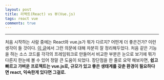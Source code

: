 ```yaml
---
layout: post
title: 리액트(React) vs 뷰(Vue.js)
tags: react vue
comments: true
---
```

  
---
  
처음 시작하는 사람 중에는 React와 vue.js가 뭐가 다르지? 어떤게 더 좋은건가? 이런 생각이 들 것이다. [이 글](https://joshua1988.github.io/web_dev/vue-or-react/)에서 그런 의문에 대해 차분히 잘 정리해두었다. 처음 같은 기능을 하는 소스 코드를 각각의 프레임워크로 만들어서 비교한 부분은 눈으로 보기에 뭐가 다른지 한눈에 볼 수 있어 정말 큰 도움이 되었다. 장단점을 한 줄로 요약 해보자면, **쉽고 빠르고 가벼운 프로젝트는 vue.js로, 규모가 있고 좋은 생태계를 갖춘 환경이 필요하다면 react, 익숙한게 있다면 그걸로.**
   